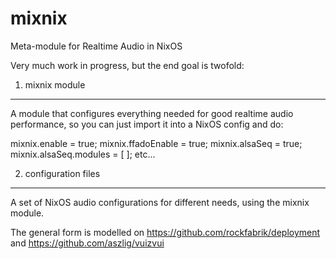 mixnix
======

Meta-module for Realtime Audio in NixOS

Very much work in progress, but the end goal is twofold:

1) mixnix module
________________

A module that configures everything needed for good realtime audio performance,
so you can just import it into a NixOS config and do:

mixnix.enable = true;
mixnix.ffadoEnable = true;
mixnix.alsaSeq = true;
mixnix.alsaSeq.modules  = [ ];
etc...


2) configuration files
______________________

A set of NixOS audio configurations for different needs, using the mixnix module.


The general form is modelled on https://github.com/rockfabrik/deployment and
https://github.com/aszlig/vuizvui
